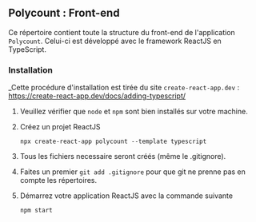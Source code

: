 ## Polycount : Front-end

Ce répertoire contient toute la structure du front-end de l'application `Polycount`. Celui-ci est développé avec le framework ReactJS en TypeScript.

### Installation

_Cette procédure d'installation est tirée du site `create-react-app.dev` : https://create-react-app.dev/docs/adding-typescript/

1. Veuillez vérifier que `node` et `npm` sont bien installés sur votre machine.
2. Créez un projet ReactJS
    ```ssh
    npx create-react-app polycount --template typescript
    ```
3. Tous les fichiers necessaire seront créés (même le .gitignore).

4. Faites un premier `git add .gitignore` pour que git ne prenne pas en compte les répertoires.

5. Démarrez votre application ReactJS avec la commande suivante
    ```ssh
    npm start
    ```
